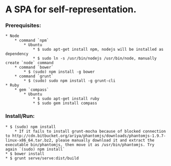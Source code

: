 A SPA for self-representation.
==============================

### Prerequisites:

	* Node
		* command `npm`
			* Ubuntu
				* $ sudo apt-get install npm, nodejs will be installed as dependency
				* $ sudo ln -s /usr/bin/nodejs /usr/bin/node, manually create `node` command
		* command `bower`
			* $ (sudo) npm install -g bower
		* command `grunt`
			* $ (sudo) sudo npm install -g grunt-cli
	* Ruby
		* gem `compass`
			* Ubuntu
				* $ sudo apt-get install ruby
				* $ sudo gem install compass

### Install/Run:

	* $ (sudo) npm install
		* If it fails to install grunt-mocha because of blocked connection to http://cdn.bitbucket.org/ariya/phantomjs/downloads/phantomjs-1.9.7-linux-x86_64.tar.bz2, please manually download it and extract the executable bin/phantomjs, then move it as /usr/bin/phantomjs. Try again `(sudo) npm install`
	* $ bower install
	* $ grunt serve/serve:dist/build

